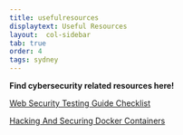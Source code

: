 ```yaml
---
title: usefulresources
displaytext: Useful Resources
layout:  col-sidebar
tab: true
order: 4
tags: sydney
---
```


**Find cybersecurity related resources here!**

[Web Security Testing Guide Checklist](https://github.com/OWASP/wstg/tree/master/checklist)

[Hacking And Securing Docker Containers](./assets/docker-containers.pdf)
